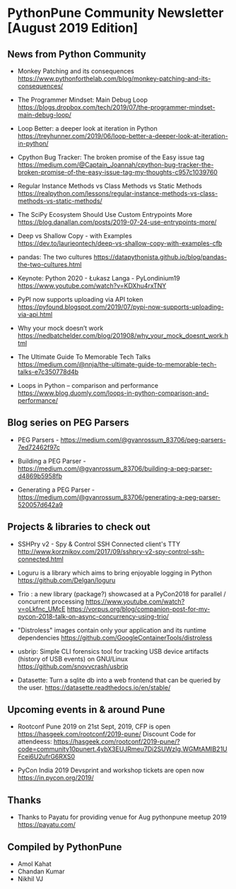 # PythonPune Community Newsletter [August 2019 Edition]

## News from Python Community

* Monkey Patching and its consequences 
  https://www.pythonforthelab.com/blog/monkey-patching-and-its-consequences/

* The Programmer Mindset: Main Debug Loop 
  https://blogs.dropbox.com/tech/2019/07/the-programmer-mindset-main-debug-loop/

* Loop Better: a deeper look at iteration in Python 
  https://treyhunner.com/2019/06/loop-better-a-deeper-look-at-iteration-in-python/

* Cpython Bug Tracker: The broken promise of the Easy issue tag 
  https://medium.com/@Captain_Joannah/cpython-bug-tracker-the-broken-promise-of-the-easy-issue-tag-my-thoughts-c957c1039760

* Regular Instance Methods vs Class Methods vs Static Methods 
  https://realpython.com/lessons/regular-instance-methods-vs-class-methods-vs-static-methods/

* The SciPy Ecosystem Should Use Custom Entrypoints More 
  https://blog.danallan.com/posts/2019-07-24-use-entrypoints-more/

* Deep vs Shallow Copy - with Examples 
  https://dev.to/laurieontech/deep-vs-shallow-copy-with-examples-cfb

* pandas: The two cultures 
  https://datapythonista.github.io/blog/pandas-the-two-cultures.html

* Keynote: Python 2020 - Łukasz Langa - PyLondinium19 
  https://www.youtube.com/watch?v=KDXhu4rxTNY

* PyPI now supports uploading via API token 
  https://pyfound.blogspot.com/2019/07/pypi-now-supports-uploading-via-api.html

* Why your mock doesn’t work 
  https://nedbatchelder.com/blog/201908/why_your_mock_doesnt_work.html

* The Ultimate Guide To Memorable Tech Talks 
  https://medium.com/@nnja/the-ultimate-guide-to-memorable-tech-talks-e7c350778d4b

* Loops in Python – comparison and performance 
  https://www.blog.duomly.com/loops-in-python-comparison-and-performance/

## Blog series on PEG Parsers
* PEG Parsers - https://medium.com/@gvanrossum_83706/peg-parsers-7ed72462f97c

* Building a PEG Parser - https://medium.com/@gvanrossum_83706/building-a-peg-parser-d4869b5958fb

* Generating a PEG Parser - https://medium.com/@gvanrossum_83706/generating-a-peg-parser-520057d642a9

## Projects & libraries to check out

* SSHPry v2 - Spy & Control SSH Connected client's TTY
  http://www.korznikov.com/2017/09/sshpry-v2-spy-control-ssh-connected.html

* Loguru is a library which aims to bring enjoyable logging in Python 
  https://github.com/Delgan/loguru

* Trio : a new library (package?) showcased at a PyCon2018 for parallel / concurrent processing 
  https://www.youtube.com/watch?v=oLkfnc_UMcE
  https://vorpus.org/blog/companion-post-for-my-pycon-2018-talk-on-async-concurrency-using-trio/

* "Distroless" images contain only your application and its runtime dependencies 
  https://github.com/GoogleContainerTools/distroless

* usbrip: Simple CLI forensics tool for tracking USB device artifacts (history of USB events) on GNU/Linux 
  https://github.com/snovvcrash/usbrip

* Datasette: Turn a sqlite db into a web frontend that can be queried by the user. 
  https://datasette.readthedocs.io/en/stable/

## Upcoming events in & around Pune

* Rootconf Pune 2019 on 21st Sept, 2019, CFP is open 
  https://hasgeek.com/rootconf/2019-pune/
  Discount Code for attendeess: 
  https://hasgeek.com/rootconf/2019-pune/?code=community10punert.4ybX3EUJRmeu7Di2SUWzIg.WGMtAMlB21UFcei6U2ufrG6RXS0

* PyCon India 2019 Devsprint and workshop tickets are open now
  https://in.pycon.org/2019/

## Thanks

* Thanks to Payatu for providing venue for Aug pythonpune meetup 2019 
  https://payatu.com/

## Compiled by PythonPune
   * Amol Kahat
   * Chandan Kumar
   * Nikhil VJ
